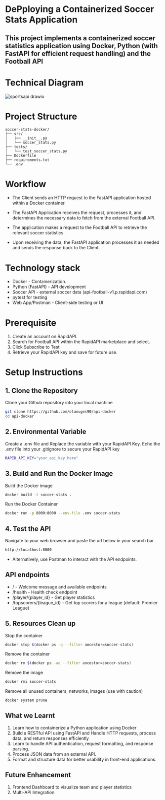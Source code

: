# DePploying a Containerized Soccer Stats Application 

## This project implements a containerized soccer statistics application using Docker, Python (with FastAPI for efficient request handling) and the Football API

# Technical Diagram
![sportsapi drawio](https://github.com/user-attachments/assets/c035c5a3-b052-423c-ad8a-a431b852dca4)


# Project Structure
    soccer-stats-docker/
    ├── src/
    │   ├── __init__.py
    │   └── soccer_stats.py
    ├── tests/
    │   └── test_soccer_stats.py
    ├── Dockerfile
    ├── requirements.txt
    └── .env


# Workflow

- The Client sends an HTTP request to the FastAPI application hosted within a Docker container. 

- The FastAPI Application receives the request, processes it, and determines the necessary data to fetch from the external Football API.

- The application makes a request to the Football API to retrieve the relevant soccer statistics.

- Upon receiving the data, the FastAPI application processes it as needed and sends the response back to the Client.

# Technology stack 
- Docker - Containerization.
- Python (FastAPI) -  API development
- Soccer API - external soccer data (api-football-v1.p.rapidapi.com)
- pytest for testing
- Web App/Postman - Client-side testing or UI


# Prerequisite
1. Create an account on RapidAPI. 
2. Search for Football API within the RapidAPI marketplace and select.
3. Click Subscribe to Test
4. Retrieve your RapidAPI key and save for future use.
   
# Setup Instructions
## 1. Clone the Repository

Clone your Github repository into your local machine
   
```sh
git clone https://github.com/olanuges90/api-docker
cd api-docker
```
## 2. Environmental Variable
   
   Create a .env file and Replace the variable with your RapidAPI Key. Echo the .env file into your .gitignore to secure your RapidAPI key
```sh
RAPID_API_KEY="your_api_key_here"
```
## 3.  Build and Run the Docker Image

Build the Docker image
```sh
docker build -t soccer-stats .
```
Run the Docker Container
```sh
docker run -p 8000:8000 --env-file .env soccer-stats
```
## 4. Test the API
Navigate to your web browser and paste the url below in your search bar
```sh
http://localhost:8000
```
- Alternatively, use Postman to interact with the API endpoints. 

## API endpoints
- / - Welcome message and available endpoints
- /health - Health check endpoint
- /player/{player_id} - Get player statistics
- /topscorers/{league_id} - Get top scorers for a league (default: Premier League)

## 5. Resources Clean up
Stop the container
```sh
docker stop $(docker ps -q --filter ancestor=soccer-stats)
```
Remove the container
```sh
docker rm $(docker ps -aq --filter ancestor=soccer-stats)
```
Remove the image
```sh
docker rmi soccer-stats
```
Remove all unused containers, networks, images (use with caution)
```sh
docker system prune
```
## What we Learnt
1. Learn how to containerize a Python application using Docker 
2. Build a RESTful API using FastAPI and Handle HTTP requests, process data, and return responses efficiently
3. Learn to handle API authentication, request formatting, and response parsing.
4. Process JSON data from an external API.
5. Format and structure data for better usability in front-end applications.

##  Future Enhancement
1. Frontend Dashboard to visualize team and player statistics
2. Multi-API Integration

